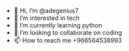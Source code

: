 - 👋 Hi, I’m @adegenius7
- 👀 I’m interested in tech
- 🌱 I’m currently learning python 
- 💞️ I’m looking to collaborate on coding
- 📫 How to reach me +966564538993

<!---
adegenius7/adegenius7 is a ✨ special ✨ repository because its `README.md` (this file) appears on your GitHub profile.
You can click the Preview link to take a look at your changes.
--->
